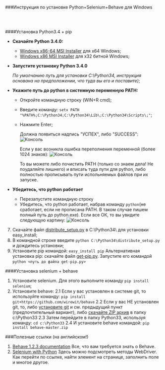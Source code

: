 ###Инструкция по установке Python+Selenium+Behave для Windows

<br>
<br>


####Установка Python3.4 + pip

* **Cкачайте Python 3.4.0:**
    * [Windows x86-64 MSI Installer](https://www.python.org/ftp/python/3.4.0/python-3.4.0.amd64.msi) для х64 Windows;
    * [Windows x86 MSI Installer](https://www.python.org/ftp/python/3.4.0/python-3.4.0.msi) для х32 битной Windows;

* **Запустите установку Python 3.4.0**

    <i>По умолчанию путь для установки C:\Python34\, инструкция основана на предположении, что туда вы его и поставите)</i>;
* **Укажите путь до python в системную переменную PATH:**
    * Откройте командную строку (WIN+R cmd);
    * Введите команду: ```setx PATH "%PATH%;C:\Python34;C:\Python34\Lib\;C:\Python34\Scripts\;"```;
    * Нажмите Enter;

         Должна появиться надпись "УСПЕХ", либо "SUCCESS":
         ![Консоль](https://dl.dropboxusercontent.com/u/58607821/%D0%A1%D0%BA%D1%80%D0%B8%D0%BD%D1%8B/Image%2048.png "Консоль")

         Если у вас возникла ошибка переполнения переменной (более 1024 знаков):
         ![Консоль](https://dl.dropboxusercontent.com/u/58607821/%D0%A1%D0%BA%D1%80%D0%B8%D0%BD%D1%8B/Image%2049.png "Консоль")
    
         То вы можете либо почистить PATH (только со знаем дела! Не поудаляйте лишнего) и вписать туда пути для python, либо     полностью прописывать пути испольняемых файлов при их запуске.

* **Убедитесь, что python работает**
   * Перезапустите командную строку
   * Убедитесь, что python работает, набрав команду ```python```(не сработает, если не прописана PATH. В таком случае пишем полный путь до python.exe). Если все ОК, то вы увидите следующую картину:
![Консоль](https://dl.dropboxusercontent.com/u/58607821/%D0%A1%D0%BA%D1%80%D0%B8%D0%BD%D1%8B/Image%2050.png "Консоль")


7. Скачайте файл [distribute_setup.py](http://python-distribute.org/distribute_setup.py) в C:\Python34\ для установки easy_install;
8. В командной строке введите `python C:\Python34\distribute_setup.py` и дождитесь установки;
9. Установите pip командой: `easy_install pip`
    Альтернативная установка pip: скачайте файл [get-pip.py](https://raw.github.com/pypa/pip/master/contrib/get-pip.py).
    Запустите его командой `python <путь до файла get-pip.py>`


####Установка selenium + behave

1. Установите selenium. Для этого выполните команду `pip install selenium`;
2. Установите behave:
    2.1 Если у вас установлен в системе git, то используйте команду: `pip install git+https://github.com/wirewit/behave`
    2.2 Если у вас НЕ установлен git, то, либо [установите git](http://git-scm.com/downloads/)  и см. предыдущий пункт (предпочтительный вариант), либо [скачайте ZIP архив](https://github.com/wirewit/behave/archive/master.zip/) в папку c:\Python33
    2.3 Затем перейдите в папку Python33, используя команду: `cd c:\Python33`
    2.4 И установите behave командой: `pip install behave-master.zip`
    
###Полезные ссылки (на английском!)
1. [Behave 1.2.3 documentation](http://pythonhosted.org/behave/) Все, что вам требуется знать о Behave.
2. [Selenium with Python](http://selenium-python.readthedocs.org/) Здесь можно подсмотреть методы WebDriver. Как перейти по ссылке, найти элемент на странице, заполнить поле и многое другое.
